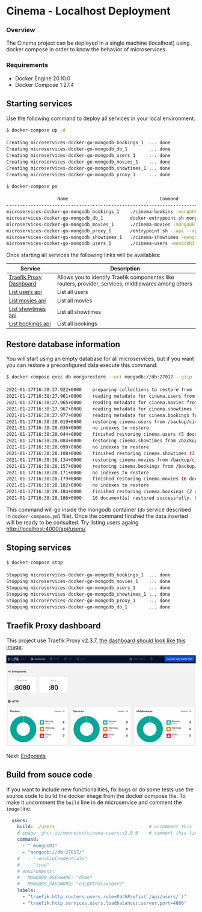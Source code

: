 # Cinema - Localhost Deployment

### Overview

The Cinema project can be deployed in a single machine (localhost) using docker compose in order to know the behavior of microservices.

### Requirements

* Docker Engine  20.10.0
* Docker Compose 1.27.4

## Starting services

Use the following command to deploy all services in your local environment.

```bash
$ docker-compose up -d

Creating microservices-docker-go-mongodb_bookings_1  ... done
Creating microservices-docker-go-mongodb_db_1        ... done
Creating microservices-docker-go-mongodb_users_1     ... done
Creating microservices-docker-go-mongodb_movies_1    ... done
Creating microservices-docker-go-mongodb_showtimes_1 ... done
Creating microservices-docker-go-mongodb_proxy_1     ... done
```

```bash
$ docker-compose ps

                   Name                                  Command               State                      Ports
-----------------------------------------------------------------------------------------------------------------------------------
microservices-docker-go-mongodb_bookings_1    ./cinema-bookins -mongoURI ...   Up
microservices-docker-go-mongodb_db_1          docker-entrypoint.sh mongod      Up      27017/tcp
microservices-docker-go-mongodb_movies_1      ./cinema-movies -mongoURI  ...   Up
microservices-docker-go-mongodb_proxy_1       /entrypoint.sh --api --api ...   Up      0.0.0.0:4000->80/tcp, 0.0.0.0:8080->8080/tcp
microservices-docker-go-mongodb_showtimes_1   ./cinema-showtimes -mongoU ...   Up
microservices-docker-go-mongodb_users_1       ./cinema-users -mongoURI m ...   Up
```

Once starting all services the following links will be availables:

| Service | Description |
|---------|-------------|
| [Traefik Proxy Dashboard](http://localhost:8080/dashboard/#/) | Allows you to identify Traefik componentes like routers, provider, services, middlewares among others |
| [List users api](http://localhost:4000/api/users/) | List all users |
| [List movies api](http://localhost:4000/api/movies/) | List all movies |
| [List showtimes api](http://localhost:4000/api/showtimes/) | List all showtimes |
| [List bookings api](http://localhost:4000/api/bookings/) | List all bookings |

## Restore database information

You will start using an empty database for all microservices, but if you want you can restore a preconfigured data execute this command:

```bash
$ docker-compose exec db mongorestore --uri mongodb://db:27017 --gzip  /backup

2021-01-17T16:38:27.922+0000    preparing collections to restore from
2021-01-17T16:38:27.961+0000    reading metadata for cinema.users from /backup/cinema/users.metadata.json.gz
2021-01-17T16:38:27.965+0000    reading metadata for cinema.movies from /backup/cinema/movies.metadata.json.gz
2021-01-17T16:38:27.967+0000    reading metadata for cinema.showtimes from /backup/cinema/showtimes.metadata.json.gz
2021-01-17T16:38:27.977+0000    reading metadata for cinema.bookings from /backup/cinema/bookings.metadata.json.gz
2021-01-17T16:38:28.019+0000    restoring cinema.users from /backup/cinema/users.bson.gz
2021-01-17T16:38:28.036+0000    no indexes to restore
2021-01-17T16:38:28.044+0000    finished restoring cinema.users (5 documents, 0 failures)
2021-01-17T16:38:28.084+0000    restoring cinema.showtimes from /backup/cinema/showtimes.bson.gz
2021-01-17T16:38:28.099+0000    no indexes to restore
2021-01-17T16:38:28.108+0000    finished restoring cinema.showtimes (3 documents, 0 failures)
2021-01-17T16:38:28.134+0000    restoring cinema.movies from /backup/cinema/movies.bson.gz
2021-01-17T16:38:28.157+0000    restoring cinema.bookings from /backup/cinema/bookings.bson.gz
2021-01-17T16:38:28.171+0000    no indexes to restore
2021-01-17T16:38:28.179+0000    finished restoring cinema.movies (6 documents, 0 failures)
2021-01-17T16:38:28.182+0000    no indexes to restore
2021-01-17T16:38:28.184+0000    finished restoring cinema.bookings (2 documents, 0 failures)
2021-01-17T16:38:28.186+0000    16 document(s) restored successfully. 0 document(s) failed to restore.
```

This command will go inside the mongodb container (`db` service described in `docker-compose.yml` file). Once the command finished the data inserted will be ready to be consulted. Try listing users againg <http://localhost:4000/api/users/>

## Stoping services

```bash
$ docker-compose stop

Stopping microservices-docker-go-mongodb_bookings_1  ... done
Stopping microservices-docker-go-mongodb_movies_1    ... done
Stopping microservices-docker-go-mongodb_users_1     ... done
Stopping microservices-docker-go-mongodb_showtimes_1 ... done
Stopping microservices-docker-go-mongodb_proxy_1     ... done
Stopping microservices-docker-go-mongodb_db_1        ... done
```

## Traefik Proxy dashboard

This project use Traefik Proxy v2.3.7, [the dashboard should look like this image](http://localhost:8080/dashboard/#/):

![overview](images/traefik-dashboard.jpg)

Next: [Endpoints](endpoints.md)

## Build from souce code

If you want to include new functionalities, fix bugs or do some tests use the source code to build the docker image from the docker compose file. To make it uncomment the `build` line in de microservice and comment the `image` line.

```yaml
  users:
    build: ./users                                   # uncomment this line
    # image: ghcr.io/mmorejon/cinema-users:v2.0.0    # comment this line
    command:
      - "-mongoURI"
      - "mongodb://db:27017/"
    #   - "-enableCredentials"
    #   - "true"
    # environment:
    #   MONGODB_USERNAME: "demo"
    #   MONGODB_PASSWORD: "e3LBVTPdlzxYbxt9"
    labels:
      - "traefik.http.routers.users.rule=PathPrefix(`/api/users/`)"
      - "traefik.http.services.users.loadbalancer.server.port=4000"
```